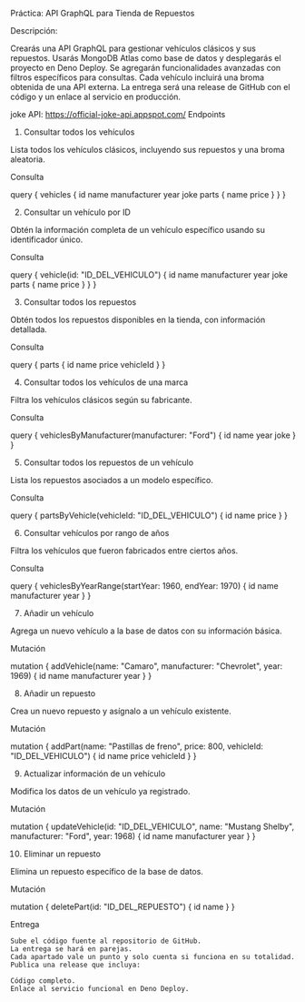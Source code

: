 Práctica: API GraphQL para Tienda de Repuestos

Descripción:

Crearás una API GraphQL para gestionar vehículos clásicos y sus repuestos. Usarás MongoDB Atlas como base de datos y desplegarás el proyecto en Deno Deploy. Se agregarán funcionalidades avanzadas con filtros específicos para consultas. Cada vehículo incluirá una broma obtenida de una API externa. La entrega será una release de GitHub con el código y un enlace al servicio en producción.

joke API: https://official-joke-api.appspot.com/
Endpoints
1. Consultar todos los vehículos

Lista todos los vehículos clásicos, incluyendo sus repuestos y una broma aleatoria.

Consulta

query {
  vehicles {
    id
    name
    manufacturer
    year
    joke
    parts {
      name
      price
    }
  }
}
 

2. Consultar un vehículo por ID

Obtén la información completa de un vehículo específico usando su identificador único.

Consulta

query {
  vehicle(id: "ID_DEL_VEHICULO") {
    id
    name
    manufacturer
    year
    joke
    parts {
      name
      price
    }
  }
}

3. Consultar todos los repuestos

Obtén todos los repuestos disponibles en la tienda, con información detallada.

Consulta

query {
  parts {
    id
    name
    price
    vehicleId
  }
}

4. Consultar todos los vehículos de una marca

Filtra los vehículos clásicos según su fabricante.

Consulta

query {
  vehiclesByManufacturer(manufacturer: "Ford") {
    id
    name
    year
    joke
  }
}

5. Consultar todos los repuestos de un vehículo

Lista los repuestos asociados a un modelo específico.

Consulta

query {
  partsByVehicle(vehicleId: "ID_DEL_VEHICULO") {
    id
    name
    price
  }
}

6. Consultar vehículos por rango de años

Filtra los vehículos que fueron fabricados entre ciertos años.

Consulta

query {
  vehiclesByYearRange(startYear: 1960, endYear: 1970) {
    id
    name
    manufacturer
    year
  }
}

7. Añadir un vehículo

Agrega un nuevo vehículo a la base de datos con su información básica.

Mutación

mutation {
  addVehicle(name: "Camaro", manufacturer: "Chevrolet", year: 1969) {
    id
    name
    manufacturer
    year
  }
}

8. Añadir un repuesto

Crea un nuevo repuesto y asígnalo a un vehículo existente.

Mutación

mutation {
  addPart(name: "Pastillas de freno", price: 800, vehicleId: "ID_DEL_VEHICULO") {
    id
    name
    price
    vehicleId
  }
}

9. Actualizar información de un vehículo

Modifica los datos de un vehículo ya registrado.

Mutación

mutation {
  updateVehicle(id: "ID_DEL_VEHICULO", name: "Mustang Shelby", manufacturer: "Ford", year: 1968) {
    id
    name
    manufacturer
    year
  }
}

10. Eliminar un repuesto

Elimina un repuesto específico de la base de datos.

Mutación

mutation {
  deletePart(id: "ID_DEL_REPUESTO") {
    id
    name
  }
}

Entrega

    Sube el código fuente al repositorio de GitHub.
    La entrega se hará en parejas.
    Cada apartado vale un punto y solo cuenta si funciona en su totalidad.
    Publica una release que incluya:

    Código completo.
    Enlace al servicio funcional en Deno Deploy.


